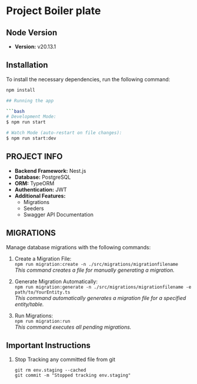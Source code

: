 # Project Boiler plate

## Node Version
- **Version:** v20.13.1

## Installation
To install the necessary dependencies, run the following command:

```bash
npm install

## Running the app

```bash
# Development Mode:
$ npm run start

# Watch Mode (auto-restart on file changes):
$ npm run start:dev
````



## PROJECT INFO
- **Backend Framework:** Nest.js
- **Database:** PostgreSQL
- **ORM:** TypeORM
- **Authentication:** JWT
- **Additional Features:**
   - Migrations
   - Seeders
   - Swagger API Documentation

## MIGRATIONS
Manage database migrations with the following commands:
  1. Create a Migration File:  
   ````npm run migration:create -n ./src/migrations/migrationfilename````  
   *This command creates a file for manually generating a migration.*  
  
  2. Generate Migration Automatically:  
   ````npm run migration:generate -n ./src/migrations/migrationfilename -e path/to/YourEntity.ts````  
   *This command automatically generates a migration file for a specified entity/table.*
  3. Run Migrations:  
   ````npm run migration:run````  
   *This command executes all pending migrations.*

## Important Instructions
   1. Stop Tracking any committed file from git
      ````
      git rm env.staging --cached
      git commit -m "Stopped tracking env.staging"
      ````


